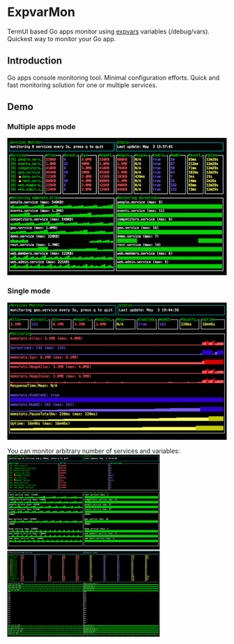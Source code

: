 # ExpvarMon

TermUI based Go apps monitor using [expvars](http://golang.org/pkg/expvar/) variables (/debug/vars). Quickest way to monitor your Go app.

## Introduction

Go apps console monitoring tool. Minimal configuration efforts. Quick and fast monitoring solution for one or multiple services.

## Demo

### Multiple apps mode
<img src="./demo/demo_multi.png" alt="Multi mode" width="800">

### Single mode
<img src="./demo/demo_single.png" alt="Single mode" width="800">

You can monitor arbitrary number of services and variables:
<a href="./demo/demo_multi_2.png" target="_blank"><img src="./demo/demo_multi_2.png" alt="2 vars" width="350"></a> <a href="./demo/demo_small.png" target="_blank"><img src="./demo/demo_small.png" alt="25 apps" width="350"></a>
